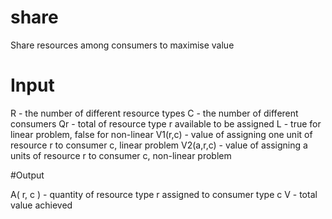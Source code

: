 # share

Share resources among consumers to maximise value

# Input

R - the number of different resource types
C - the number of different consumers
Qr - total of resource type r available to be assigned
L - true for linear problem, false for non-linear
V1(r,c) - value of assigning one unit of resource r to consumer c, linear problem
V2(a,r,c) - value of assigning a units of resource r to consumer c, non-linear problem

#Output

A( r, c ) - quantity of resource type r assigned to consumer type c
V - total value achieved
